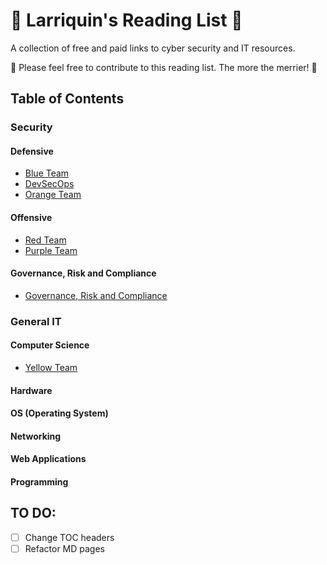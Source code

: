 # 🌟 Larriquin's Reading List 🌟

A collection of free and paid links to cyber security and IT resources. 

🌈 Please feel free to contribute to this reading list. The more the merrier! 🌈


## Table of Contents
### Security
#### Defensive
- [Blue Team](blue-team.md)
- [DevSecOps](green-team.md)
- [Orange Team](orange-team.md)

#### Offensive
- [Red Team](red-team.md)
- [Purple Team](purple-team.md)

#### Governance, Risk and Compliance
- [Governance, Risk and Compliance](white-team.md)


### General IT
#### Computer Science
- [Yellow Team](yellow-team.md)

#### Hardware 

#### OS (Operating System)

#### Networking

#### Web Applications

#### Programming

## TO DO:
- [ ] Change TOC headers
- [ ] Refactor MD pages
